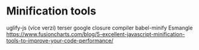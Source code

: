 # Minification tools

uglify-js (více verzí)
terser
google closure compiler
babel-minify
Esmangle
https://www.fusioncharts.com/blog/5-excellent-javascript-minification-tools-to-improve-your-code-performance/